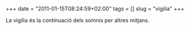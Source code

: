 +++
date = "2011-01-15T08:24:59+02:00"
tags = []
slug = "vigilia"
+++

La vigília és la continuació dels somnis per altres mitjans.


